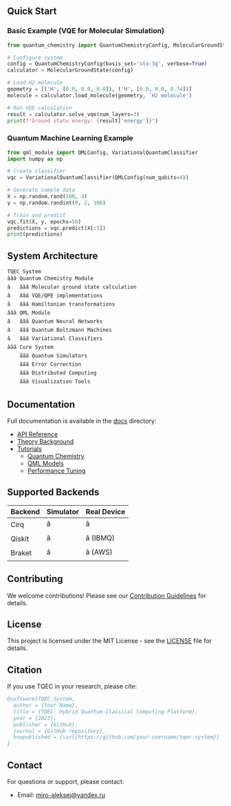 ## Quick Start

### Basic Example (VQE for Molecular Simulation)

```python
from quantum_chemistry import QuantumChemistryConfig, MolecularGroundState

# Configure system
config = QuantumChemistryConfig(basis_set='sto-3g', verbose=True)
calculator = MolecularGroundState(config)

# Load H2 molecule
geometry = [('H', [0.0, 0.0, 0.0]), ('H', [0.0, 0.0, 0.74])]
molecule = calculator.load_molecule(geometry, 'H2 molecule')

# Run VQE calculation
result = calculator.solve_vqe(num_layers=3)
print(f"Ground state energy: {result['energy']}")
```

### Quantum Machine Learning Example

```python
from qml_module import QMLConfig, VariationalQuantumClassifier
import numpy as np

# Create classifier
vqc = VariationalQuantumClassifier(QMLConfig(num_qubits=4))

# Generate sample data
X = np.random.rand(100, 4)
y = np.random.randint(0, 2, 100)

# Train and predict
vqc.fit(X, y, epochs=50)
predictions = vqc.predict(X[:5])
print(predictions)
```

## System Architecture

```
TQEC System
âââ Quantum Chemistry Module
â   âââ Molecular ground state calculation
â   âââ VQE/QPE implementations
â   âââ Hamiltonian transformations
âââ QML Module
â   âââ Quantum Neural Networks
â   âââ Quantum Boltzmann Machines
â   âââ Variational Classifiers
âââ Core System
    âââ Quantum Simulators
    âââ Error Correction
    âââ Distributed Computing
    âââ Visualization Tools
```

## Documentation

Full documentation is available in the [docs](docs/) directory:

- [API Reference](docs/api.md)
- [Theory Background](docs/theory.md)
- [Tutorials](docs/tutorials/)
  - [Quantum Chemistry](docs/tutorials/chemistry.md)
  - [QML Models](docs/tutorials/qml.md)
  - [Performance Tuning](docs/tutorials/performance.md)

## Supported Backends

| Backend | Simulator | Real Device |
|---------|-----------|-------------|
| Cirq    | â         | â           |
| Qiskit  | â         | â (IBMQ)    |
| Braket  | â         | â (AWS)     |

## Contributing

We welcome contributions! Please see our [Contribution Guidelines](CONTRIBUTING.md) for details.

## License

This project is licensed under the MIT License - see the [LICENSE](LICENSE) file for details.

## Citation

If you use TQEC in your research, please cite:

```bibtex
@software{TQEC_System,
  author = {Your Name},
  title = {TQEC: Hybrid Quantum-Classical Computing Platform},
  year = {2023},
  publisher = {GitHub},
  journal = {GitHub repository},
  howpublished = {\url{https://github.com/your-username/tqec-system}}
}
```

## Contact

For questions or support, please contact:
- Email: miro-aleksej@yandex.ru
